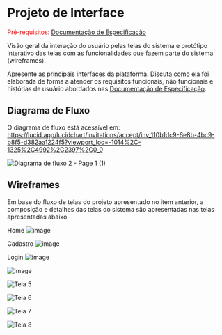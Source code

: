 
# Projeto de Interface

<span style="color:red">Pré-requisitos: <a href="2-Especificação do Projeto.md"> Documentação de Especificação</a></span>

Visão geral da interação do usuário pelas telas do sistema e protótipo interativo das telas com as funcionalidades que fazem parte do sistema (wireframes).

 Apresente as principais interfaces da plataforma. Discuta como ela foi elaborada de forma a atender os requisitos funcionais, não funcionais e histórias de usuário abordados nas <a href="2-Especificação do Projeto.md"> Documentação de Especificação</a>.

## Diagrama de Fluxo

O diagrama de fluxo está acessível em: https://lucid.app/lucidchart/invitations/accept/inv_110b1dc9-6e8b-4bc9-b8f5-d382aa1224f5?viewport_loc=-1014%2C-1325%2C4992%2C2397%2C0_0


![Diagrama de fluxo 2 - Page 1 (1)](https://user-images.githubusercontent.com/81448442/133696058-0c45355d-ddd9-4aad-89b7-4beacff2fa9e.jpeg)




## Wireframes

Em base do fluxo de telas do projeto apresentado no item anterior, a composição e detalhes das telas do sistema são apresentadas nas telas apresentadas abaixo

Home
![image](https://user-images.githubusercontent.com/81448442/133701343-db813d63-3592-4330-b820-be52cda1b0f2.png)

Cadastro
![image](https://user-images.githubusercontent.com/81448442/133701463-1920a881-fe3f-4764-9b53-bbcd732ce64c.png)

Login
![image](https://user-images.githubusercontent.com/81448442/133701511-6f113c20-e1b5-4267-b08f-b3f9e2dd227a.png)


![image](https://user-images.githubusercontent.com/81448442/133701563-652d4f1e-3e99-4c22-b579-78c0bdd1ade9.png)















![Tela 5](https://user-images.githubusercontent.com/81760044/133701749-99d7c4b7-4415-4b21-89b5-9ddeb05c32d0.JPG)

![Tela 6](https://user-images.githubusercontent.com/81760044/133701766-bdaac22b-40dd-4f1f-afac-d6fb3722049c.JPG)

![Tela 7](https://user-images.githubusercontent.com/81760044/133702191-2a58ac6f-9f69-4684-9326-f3a456c62a4b.JPG)

![Tela 8](https://user-images.githubusercontent.com/81760044/133702210-b7f0889f-072d-406d-8ba8-2ccaf7e28b1f.JPG)





